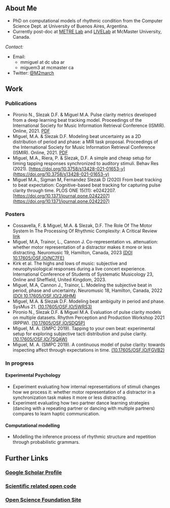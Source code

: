 ## About Me

* PhD on computational models of rhythmic condition from the Computer Science Dept. at University of Buenos Aires, Argentina.
* Currently post-doc at [METRE Lab](https://trimba.mcmaster.ca/) and [LIVELab](https://livelab.mcmaster.ca/) at McMaster University, Canada. 

_Contact:_ 

* Email:
  * mmiguel at dc uba ar
  * miguem3 at mcmaster ca
* Twitter: [@M2march](https://twitter.com/M2March)

## Work

### Publications
* Pironio N., Slezak D.F. & Miguel M.A. Pulse clarity metrics developed from a deep learning beat tracking model. Proceedings of the International Society
for Music Information Retrieval Conference (ISMIR). Online, 2021. [PDF](https://archives.ismir.net/ismir2021/paper/000065.pdf)
* Miguel, M.A. & Slezak D.F. Modeling beat uncertainty as a 2D distribution of period and phase: a MIR task proposal. Proceedings of the International Society
for Music Information Retrieval Conference (ISMIR). Online, 2021. [PDF](https://archives.ismir.net/ismir2021/paper/000056.pdf)
* Miguel, M.A., Riera, P. & Slezak, D.F. A simple and cheap setup for timing tapping responses synchronized to auditory stimuli. Behav Res (2021). [https://doi.org/10.3758/s13428-021-01653-y](https://doi.org/10.3758/s13428-021-01653-y)
* Miguel M.A., Sigman M, Fernandez Slezak D (2020) From beat tracking to beat expectation: Cognitive-based beat tracking for capturing pulse clarity through time. PLOS ONE 15(11): e0242207. [https://doi.org/10.1371/journal.pone.0242207](https://doi.org/10.1371/journal.pone.0242207)

### Posters

* Cossavella, F. & Miguel, M.A. & Slezak, D.F. The Role Of The Motor System In The Processing Of Rhythmic Complexity: A Critical Review [link](https://www.neuromusic.ca/posters-2023/the-role-of-the-motor-system-in-the-processing-of-rhythmic-complexity-a-critical-review/)
* Miguel, M.A, Trainor, L., Cannon J. Co-representation vs. attenuation: whether motor representation of a distractor makes it more or less distracting.
Neuromusic 19, Hamilton, Canada, 2023 [(DOI 10.17605/OSF.IO/NC7FE)](https://osf.io/nc7fe/)
* Kirk et al. The highs and lows of music: subjective and neurophysiological responses during a live concert experience. International Conference of Students of Systematic   Musicology 23, Online and Sheffield, United Kingdom, 2023.
* Miguel, M.A, Cannon J., Trainor, L. Modeling the subjective beat in period, phase and uncertainty. Neuromusic 18, Hamilton, Canada, 2022 [(DOI 10.17605/OSF.IO/2J6HM)](https://osf.io/2j6hm/)
* Miguel, M.A. & Slezak D.F. Modeling beat ambiguity in period and phase. SysMus 21. [(10.17605/OSF.IO/5WRS3)](https://osf.io/5wrs3/)
* Pironio N., Slezak D.F. & Miguel M.A. Evaluation of pulse clarity models on multiple datasets. Rhythm Perception and Production Workshop 2021 (RPPW). [(10.17605/OSF.IO/SDQ5P)](https://osf.io/sdq5p/)
* Miguel, M. A. (SMPC 2019). Tapping to your own beat: experimental setup for exploring subjective tacti distribution and pulse clarity. [(10.17605/OSF.IO/7SQAW)](https://doi.org/10.17605/OSF.IO/7SQAW)
* Miguel, M. A. (SMPC 2019). A continuous model of pulse clarity: towards inspecting affect through expectations in time. [(10.17605/OSF.IO/FGVB2)](https://doi.org/10.17605/OSF.IO/FGVB2)

### In progress

#### Experimental Psychology

* Experiment evaluating how internal representations of stimuli changes how we process it: whether motor representation of a distractor in a synchronization task makes it more or less distracting.
* Experiment evaluating how two partner dance learning strategies (dancing with a repeating partner or dancing with multiple partners) compares to learn haptic communication.

#### Computational modelling

* Modelling the inference process of rhythmic structure and repetition through probabilistic grammars.

## Further Links

### [Google Scholar Profile](https://scholar.google.com/citations?user=nKVQ_gkAAAAJ&hl=en)

### [Scientific related open code](https://github.com/m2march/science-public) 

### [Open Science Foundation Site](https://osf.io/s9aym/)
